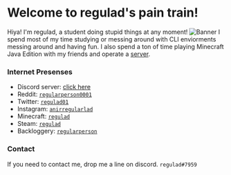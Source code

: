 # Welcome to regulad's pain train!
Hiya! I'm regulad, a student doing stupid things at any moment!
![Banner](files/banner.png)
I spend most of my time studying or messing around with CLI enviorments messing around and having fun.
I also spend a ton of time playing Minecraft Java Edition with my friends and operate a [server](minecraft).
### Internet Presenses
* Discord server: [click here](discord)
* Reddit: [`regularperson0001`](https://www.reddit.com/user/regularperson0001)
* Twitter: [`regulad01`](https://twitter.com/regulad01)
* Instagram: [`anirregularlad`](https://www.instagram.com/anirregularlad/)
* Minecraft: [`regulad`](https://namemc.com/profile/regulad.1)
* Steam: [`regulad`](https://steamcommunity.com/id/regulad0)
* Backloggery: [`regularperson`](https://backloggery.com/regularperson)
### Contact
If you need to contact me, drop me a line on discord. `regulad#7959`